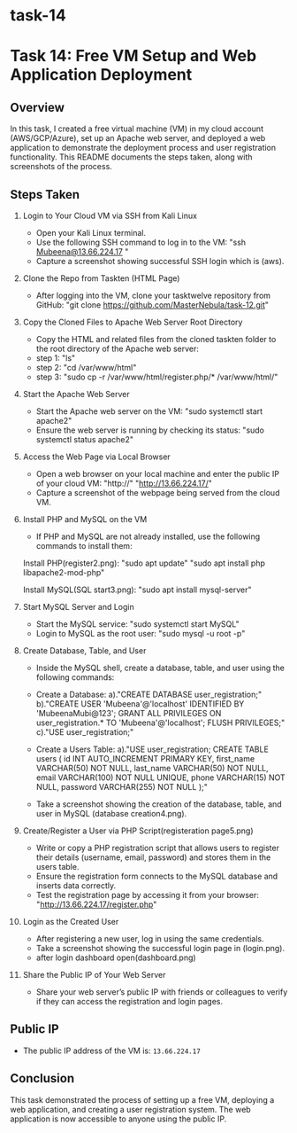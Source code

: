 # task-14

# Task 14: Free VM Setup and Web Application Deployment

## Overview

In this task, I created a free virtual machine (VM) in my cloud account (AWS/GCP/Azure), set up an Apache web server, and deployed a web application to demonstrate the deployment process and user registration functionality. This README documents the steps taken, along with screenshots of the process.

## Steps Taken

1. Login to Your Cloud VM via SSH from Kali Linux
   - Open your Kali Linux terminal.
   - Use the following SSH command to log in to the VM:
     "ssh Mubeena@13.66.224.17
"
   -  Capture a screenshot showing successful SSH login which is (aws).

2. Clone the Repo from Taskten (HTML Page)
   - After logging into the VM, clone your tasktwelve repository from GitHub:
     "git clone https://github.com/MasterNebula/task-12.git"

3. Copy the Cloned Files to Apache Web Server Root Directory
   - Copy the HTML and related files from the cloned taskten folder to the root directory of the Apache web server:
   - step 1: "ls"
   - step 2: "cd /var/www/html"
   - step 3: "sudo cp -r /var/www/html/register.php/* /var/www/html/"

4. Start the Apache Web Server
   - Start the Apache web server on the VM:
     "sudo systemctl start apache2"
   - Ensure the web server is running by checking its status:
     "sudo systemctl status apache2"

5. Access the Web Page via Local Browser
   - Open a web browser on your local machine and enter the public IP of your cloud VM:
     "http://<your-vm-public-ip>"
     "http://13.66.224.17/"
   - Capture a screenshot of the webpage being served from the cloud VM.

6. Install PHP and MySQL on the VM
   - If PHP and MySQL are not already installed, use the following commands to install them:

   Install PHP(register2.png):
    "sudo apt update"
    "sudo apt install php libapache2-mod-php"
   
   Install MySQL(SQL start3.png):
    "sudo apt install mysql-server"

7. Start MySQL Server and Login
   - Start the MySQL service:
   "sudo systemctl start MySQL"
   - Login to MySQL as the root user:
   "sudo mysql -u root -p"

8. Create Database, Table, and User
   - Inside the MySQL shell, create a database, table, and user using the following commands:

   - Create a Database:
     a)."CREATE DATABASE user_registration;"
     b)."CREATE USER 'Mubeena'@'localhost' IDENTIFIED BY 'MubeenaMubi@123';
        GRANT ALL PRIVILEGES ON user_registration.* TO 'Mubeena'@'localhost';
        FLUSH PRIVILEGES;"
     c)."USE user_registration;"

   - Create a Users Table:
       a)."USE user_registration;
    CREATE TABLE users (
    id INT AUTO_INCREMENT PRIMARY KEY,
    first_name VARCHAR(50) NOT NULL,
    last_name VARCHAR(50) NOT NULL,
    email VARCHAR(100) NOT NULL UNIQUE,
    phone VARCHAR(15) NOT NULL,
    password VARCHAR(255) NOT NULL
   );"


   - Take a screenshot showing the creation of the database, table, and user in MySQL (database creation4.png).

9. Create/Register a User via PHP Script(registeration page5.png)
   - Write or copy a PHP registration script that allows users to register their details (username, email, password) and stores them in the users table.
   - Ensure the registration form connects to the MySQL database and inserts data correctly.
   - Test the registration page by accessing it from your browser:
     "http://13.66.224.17/register.php"

10. Login as the Created User
    - After registering a new user, log in using the same credentials.
    - Take a screenshot showing the successful login page in (login.png).
    - after login dashboard open(dashboard.png)

11. Share the Public IP of Your Web Server
    - Share your web server’s public IP with friends or colleagues to verify if they can access the registration and login pages.

## Public IP
- The public IP address of the VM is: `13.66.224.17`

## Conclusion
This task demonstrated the process of setting up a free VM, deploying a web application, and creating a user registration system. The web application is now accessible to anyone using the public IP.
